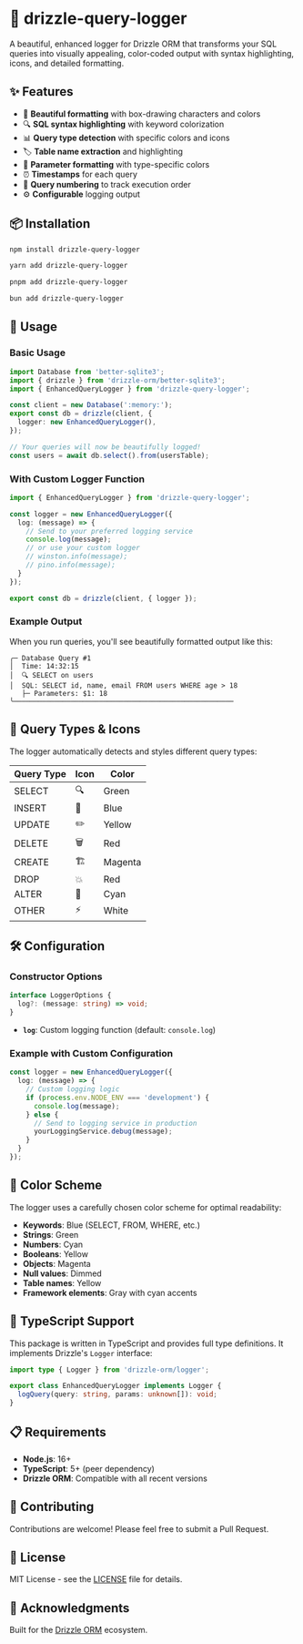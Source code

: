 # 🎨 drizzle-query-logger

A beautiful, enhanced logger for Drizzle ORM that transforms your SQL queries into visually appealing, color-coded output with syntax highlighting, icons, and detailed formatting.

## ✨ Features

- 🎨 **Beautiful formatting** with box-drawing characters and colors
- 🔍 **SQL syntax highlighting** with keyword colorization
- 📊 **Query type detection** with specific colors and icons
- 🏷️ **Table name extraction** and highlighting
- 📝 **Parameter formatting** with type-specific colors
- ⏰ **Timestamps** for each query
- 🔢 **Query numbering** to track execution order
- ⚙️ **Configurable** logging output

## 📦 Installation

```bash
npm install drizzle-query-logger
```

```bash
yarn add drizzle-query-logger
```

```bash
pnpm add drizzle-query-logger
```

```bash
bun add drizzle-query-logger
```

## 🚀 Usage

### Basic Usage

```typescript
import Database from 'better-sqlite3';
import { drizzle } from 'drizzle-orm/better-sqlite3';
import { EnhancedQueryLogger } from 'drizzle-query-logger';

const client = new Database(':memory:');
export const db = drizzle(client, {
  logger: new EnhancedQueryLogger(),
});

// Your queries will now be beautifully logged!
const users = await db.select().from(usersTable);
```

### With Custom Logger Function

```typescript
import { EnhancedQueryLogger } from 'drizzle-query-logger';

const logger = new EnhancedQueryLogger({
  log: (message) => {
    // Send to your preferred logging service
    console.log(message);
    // or use your custom logger
    // winston.info(message);
    // pino.info(message);
  }
});

export const db = drizzle(client, { logger });
```

### Example Output

When you run queries, you'll see beautifully formatted output like this:

```
╭─ Database Query #1
│  Time: 14:32:15
│  🔍 SELECT on users
│  SQL: SELECT id, name, email FROM users WHERE age > 18
   ├─ Parameters: $1: 18
╰──────────────────────────────────────────────────────
```

## 🎯 Query Types & Icons

The logger automatically detects and styles different query types:

| Query Type | Icon | Color  |
|------------|------|--------|
| SELECT     | 🔍   | Green  |
| INSERT     | 📝   | Blue   |
| UPDATE     | ✏️   | Yellow |
| DELETE     | 🗑️   | Red    |
| CREATE     | 🏗️   | Magenta|
| DROP       | 💥   | Red    |
| ALTER      | 🔧   | Cyan   |
| OTHER      | ⚡   | White  |

## 🛠️ Configuration

### Constructor Options

```typescript
interface LoggerOptions {
  log?: (message: string) => void;
}
```

- **`log`**: Custom logging function (default: `console.log`)

### Example with Custom Configuration

```typescript
const logger = new EnhancedQueryLogger({
  log: (message) => {
    // Custom logging logic
    if (process.env.NODE_ENV === 'development') {
      console.log(message);
    } else {
      // Send to logging service in production
      yourLoggingService.debug(message);
    }
  }
});
```

## 🎨 Color Scheme

The logger uses a carefully chosen color scheme for optimal readability:

- **Keywords**: Blue (SELECT, FROM, WHERE, etc.)
- **Strings**: Green
- **Numbers**: Cyan
- **Booleans**: Yellow
- **Objects**: Magenta
- **Null values**: Dimmed
- **Table names**: Yellow
- **Framework elements**: Gray with cyan accents

## 🔧 TypeScript Support

This package is written in TypeScript and provides full type definitions. It implements Drizzle's `Logger` interface:

```typescript
import type { Logger } from 'drizzle-orm/logger';

export class EnhancedQueryLogger implements Logger {
  logQuery(query: string, params: unknown[]): void;
}
```

## 📋 Requirements

- **Node.js**: 16+ 
- **TypeScript**: 5+ (peer dependency)
- **Drizzle ORM**: Compatible with all recent versions

## 🤝 Contributing

Contributions are welcome! Please feel free to submit a Pull Request.

## 📄 License

MIT License - see the [LICENSE](LICENSE) file for details.

## 🙏 Acknowledgments

Built for the [Drizzle ORM](https://orm.drizzle.team/) ecosystem.

